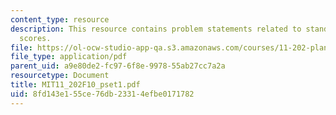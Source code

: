 ```yaml
---
content_type: resource
description: This resource contains problem statements related to standardized test
  scores.
file: https://ol-ocw-studio-app-qa.s3.amazonaws.com/courses/11-202-planning-economics-fall-2010/8fd143e155ce76db23314efbe0171782_MIT11_202F10_pset1.pdf
file_type: application/pdf
parent_uid: a9e80de2-fc97-6f8e-9978-55ab27cc7a2a
resourcetype: Document
title: MIT11_202F10_pset1.pdf
uid: 8fd143e1-55ce-76db-2331-4efbe0171782
---
```

